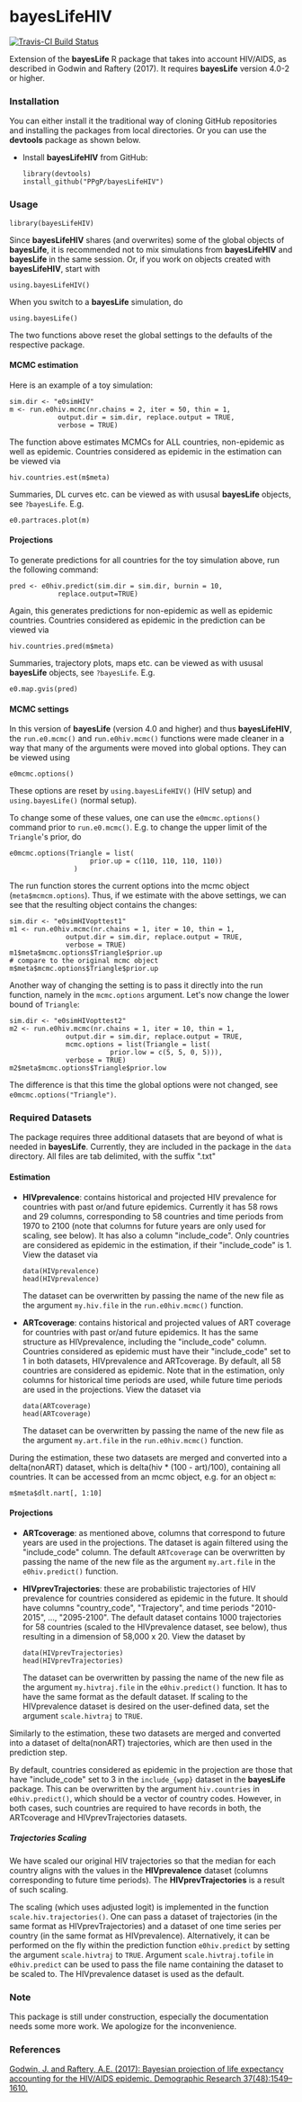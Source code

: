 # bayesLifeHIV

[![Travis-CI Build Status](https://travis-ci.org/PPgp/bayesLifeHIV.svg?branch=master)](https://travis-ci.org/PPgp/bayesLifeHIV)

Extension of the **bayesLife** R package that takes into account HIV/AIDS, as described in Godwin and Raftery (2017). It requires **bayesLife** version 4.0-2 or higher.

### Installation

You can either install it the traditional way of cloning GitHub repositories and installing the packages from local directories. Or you can use the **devtools** package as shown below.

* Install **bayesLifeHIV** from GitHub:

	```
	library(devtools)
	install_github("PPgP/bayesLifeHIV")
	```
	

### Usage

```
library(bayesLifeHIV)
```
Since **bayesLifeHIV** shares (and overwrites) some of the global objects of **bayesLife**, it is recommended not to mix simulations from **bayesLifeHIV** and **bayesLife**  in the same session. Or, if you work on objects created with **bayesLifeHIV**, start with 

```
using.bayesLifeHIV()
```

When you switch to a **bayesLife** simulation, do 

```
using.bayesLife()
```

The two functions above reset the global settings to the defaults of the respective package.
 
#### MCMC estimation

Here is an example of a toy simulation:

```
sim.dir <- "e0simHIV"
m <- run.e0hiv.mcmc(nr.chains = 2, iter = 50, thin = 1, 
			output.dir = sim.dir, replace.output = TRUE,
			verbose = TRUE)

```
The function above estimates MCMCs for ALL countries, non-epidemic as  well as epidemic. 
Countries considered as epidemic in the estimation can be viewed via

```
hiv.countries.est(m$meta)
```

Summaries, DL curves etc. can be viewed as with ususal **bayesLife** objects, see ``?bayesLife``. E.g. 

```
e0.partraces.plot(m)
```

#### Projections

To generate predictions for all countries for the toy simulation above, run the following command:
 
```
pred <- e0hiv.predict(sim.dir = sim.dir, burnin = 10, 
			replace.output=TRUE)
```
Again, this generates predictions for non-epidemic as well as epidemic countries. 
Countries considered as epidemic in the prediction can be viewed via

```
hiv.countries.pred(m$meta)
```

Summaries, trajectory plots, maps etc. can be viewed as with ususal **bayesLife** objects, see ``?bayesLife``. E.g.


```
e0.map.gvis(pred)
```

#### MCMC settings

In this version of **bayesLife** (version 4.0 and higher) and thus **bayesLifeHIV**, the ``run.e0.mcmc()`` and ``run.e0hiv.mcmc()`` functions were made cleaner in a way that many of the arguments were moved into global options. They can be viewed using 

```
e0mcmc.options()
```

These options are reset by ``using.bayesLifeHIV()`` (HIV setup) and ``using.bayesLife()`` (normal setup). 

To change some of these values, one can use the  ``e0mcmc.options()`` command prior to ``run.e0.mcmc()``. E.g. to change the upper limit of the ``Triangle``'s prior, do 

```
e0mcmc.options(Triangle = list(
					prior.up = c(110, 110, 110, 110))
				)
```

The run function stores the current options into the mcmc object (``meta$mcmcm.options``). Thus, if we estimate with the above settings, we can see that the resulting object contains the changes:

```
sim.dir <- "e0simHIVopttest1"
m1 <- run.e0hiv.mcmc(nr.chains = 1, iter = 10, thin = 1, 
              output.dir = sim.dir, replace.output = TRUE,
              verbose = TRUE)
m1$meta$mcmc.options$Triangle$prior.up
# compare to the original mcmc object 
m$meta$mcmc.options$Triangle$prior.up
```

Another way of changing the setting is to pass it directly into the run function, namely in the ``mcmc.options`` argument. Let's now change the lower bound of ``Triangle``:

```
sim.dir <- "e0simHIVopttest2"
m2 <- run.e0hiv.mcmc(nr.chains = 1, iter = 10, thin = 1, 
              output.dir = sim.dir, replace.output = TRUE,
              mcmc.options = list(Triangle = list(
                         prior.low = c(5, 5, 0, 5))),
              verbose = TRUE)
m2$meta$mcmc.options$Triangle$prior.low
``` 

The difference is that this time the global options were not changed, see ``e0mcmc.options("Triangle")``.

### Required Datasets

The package requires three additional datasets that are beyond of what is needed in **bayesLife**. Currently, they are included in the package in  the ``data`` directory. 
All files are tab delimited, with the suffix ".txt"
 
#### Estimation

  * **HIVprevalence**: contains historical and projected HIV prevalence for countries with past or/and future epidemics. Currently it has 58 rows and 29 columns, corresponding to 58 countries and time periods from 1970 to 2100 (note that columns for future years are only used for scaling, see below). It has also a column "include\_code". Only countries are considered as epidemic in the estimation, if their "include\_code" is 1. View the dataset via
  
    ```
    data(HIVprevalence)
    head(HIVprevalence)
    ```
    The dataset can be overwritten by passing the name of the new file as the argument ``my.hiv.file`` in the ``run.e0hiv.mcmc()`` function.
    
  * **ARTcoverage**: contains historical and projected values of ART coverage for countries with past or/and future epidemics. It has the same structure as HIVprevalence, including the "include\_code" column. Countries considered as epidemic must have their "include\_code" set to 1 in both datasets, HIVprevalence and ARTcoverage. By default, all 58 countries are considered as epidemic. Note that in the estimation, only columns for historical time periods are used, while future time periods are used in the projections. View the dataset via
  
    ```
    data(ARTcoverage)
    head(ARTcoverage)
    ```
    The dataset can be overwritten by passing the name of the new file as the argument ``my.art.file`` in the ``run.e0hiv.mcmc()`` function.

During the estimation, these two datasets are merged and converted into a delta(nonART) dataset, which is delta(hiv * (100 - art)/100), containing all countries. It can be accessed from an mcmc object, e.g. for an object ``m``:

```
m$meta$dlt.nart[, 1:10]
```

#### Projections

  * **ARTcoverage**: as mentioned above, columns that correspond to future years are used in the projections. The dataset is again filtered using the "include\_code" column. The default ``ARTcoverage`` can be overwritten by passing the name of the new file as the argument ``my.art.file`` in the ``e0hiv.predict()`` function.

  * **HIVprevTrajectories**: these are probabilistic trajectories of HIV prevalence for countries considered as epidemic in the future. It should have columns "country\_code", "Trajectory", and time periods "2010-2015", ..., "2095-2100". The default dataset contains 1000 trajectories for 58 countries (scaled to the HIVprevalence dataset, see below), thus resulting in a dimension of 58,000 x 20. View the dataset by 
  
    ```
    data(HIVprevTrajectories)
    head(HIVprevTrajectories)
    ``` 
    The dataset can be overwritten by passing the name of the new file as the argument ``my.hivtraj.file`` in the ``e0hiv.predict()`` function. It has to have the same format as the default dataset. If scaling to the HIVprevalence dataset is desired on the user-defined data, set the argument ``scale.hivtraj`` to ``TRUE``.
    
    
Similarly to the estimation, these two datasets are merged and converted into a dataset of delta(nonART) trajectories, which are then used in the prediction step.

By default, countries considered as epidemic in the projection are those that have "include\_code" set to 3 in the ``include_{wpp}`` dataset in the **bayesLife** package. This can be overwritten by the argument ``hiv.countries`` in ``e0hiv.predict()``, which should be a vector of country codes. However, in both cases, such countries are required to have records in both, the ARTcoverage and HIVprevTrajectories datasets.

##### Trajectories Scaling 

We have scaled our original HIV trajectories so that the median for each country aligns with the values in the **HIVprevalence** dataset (columns corresponding to future time periods). The **HIVprevTrajectories** is a result of such scaling. 

The scaling (which uses adjusted logit) is implemented in the function ``scale.hiv.trajectories()``. One can pass a dataset of trajectories (in the same format as HIVprevTrajectories) and a dataset of one time series per country (in the same format as HIVprevalence). Alternatively, it can be performed on the fly within the prediction function ``e0hiv.predict`` by setting the argument ``scale.hivtraj`` to ``TRUE``. Argument ``scale.hivtraj.tofile`` in ``e0hiv.predict`` can be used to pass the file name containing the dataset to be scaled to. The HIVprevalence dataset is used as the default.

### Note

This package is still under construction, especially the documentation needs some more work. We apologize for the inconvenience. 

### References

[Godwin, J. and Raftery, A.E. (2017): Bayesian projection of life expectancy accounting for the HIV/AIDS epidemic. Demographic Research 37(48):1549–1610.](http://www.demographic-research.org/Volumes/Vol37/48)
